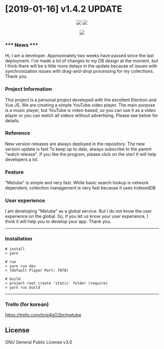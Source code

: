 # [2019-01-16] v1.4.2 UPDATE

<p align="center">
  <img src="https://i.imgur.com/Z7vRHZE.png" />
  <img src="https://i.imgur.com/rtkPpJh.png" />
</p>

<p align="center">
  <img src="https://cdn-images-1.medium.com/max/500/1*4JNvT8VJrbLKzwmfvkFFAQ.png" />
</p>

### *** News ***
Hi, I am a developer.
Approximately two weeks have passed since the last deployment. I've made a lot of changes to my DB design at the moment, but I think there will be a little more delays in the update because of issues with synchronization issues with drag-and-drop processing for my collections. Thank you.

### Project Information
This project is a personal project developed with the excellent Electron and Vue.JS.
We are creating a simple  YouTube video player. The main purpose is a music player, but YouTube is video-based, so you can use it as a video player or you can watch all videos without advertising. Please see below for details.

### Reference
New version releases are always deployed in the repository. The new version update is fast
To keep up to date, always subscribe to the parent "watch release".
If you like the program, please click on the star! It will help developers a lot.

### Feature
"Metube" is simple and very fast. While basic search lookup is network dependent, collection management is very fast because it uses IndexedDB

### User experience
I am developing "Metube" as a global service. But I do not know the user experience on the global. So, if you let us know your user experience, I think it will help you to develop your app. Thank you.
***

### Installation
```
# install
> yarn

# run
> yarn run dev
> (Default Player Port: 7070)

# build
> project root create 'static' folder (require)
> yarn run build
```

***

### Trello (for korean)
<https://trello.com/b/qj4gO2br/metube>

## License
GNU General Public License v3.0
